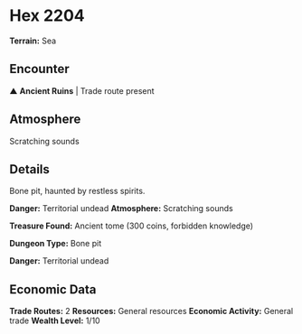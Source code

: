# Hex 2204

**Terrain:** Sea

## Encounter
▲ **Ancient Ruins** | Trade route present

## Atmosphere
Scratching sounds

## Details
Bone pit, haunted by restless spirits.

**Danger:** Territorial undead
**Atmosphere:** Scratching sounds

**Treasure Found:** Ancient tome (300 coins, forbidden knowledge)


**Dungeon Type:** Bone pit

**Danger:** Territorial undead

## Economic Data
**Trade Routes:** 2
**Resources:** General resources
**Economic Activity:** General trade
**Wealth Level:** 1/10
